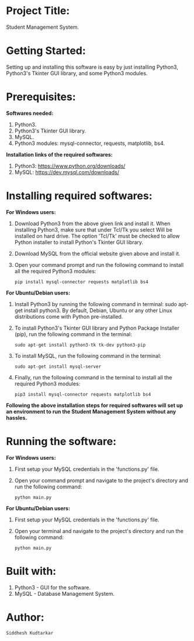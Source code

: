 # Project Title: 

Student Management System.

# Getting Started: 

Setting up and installing this software is easy by just installing Python3, Python3's Tkinter GUI library, and some Python3 modules.

# Prerequisites:

**Softwares needed:**
1.	Python3.
2.	Python3's Tkinter GUI library.
3.	MySQL.
4.	Python3 modules: mysql-connector, requests, matplotlib, bs4.

**Installation links of the required softwares:**
1.	Python3: <https://www.python.org/downloads/>
2.	MySQL: <https://dev.mysql.com/downloads/>

# Installing required softwares:

**For Windows users:**
1.	Download Python3 from the above given link and install it. When installing Python3, make sure that under Tcl/Tk you select Will be installed on hard drive. The option 'Tcl/Tk' must be checked to allow Python installer to install Python's Tkinter GUI library.
2.	Download MySQL from the official website given above and install it.
3.	Open your command prompt and run the following command to install all the required Python3 modules:

        pip install mysql-connector requests matplotlib bs4

**For Ubuntu/Debian users:**
1.	Install Python3 by running the following command in terminal: sudo apt-get install python3. By default, Debian, Ubuntu or any other Linux distributions come with Python pre-installed.
2.	To install Python3's Tkinter GUI library and Python Package Installer (pip), run the following command in the terminal: 
      
        sudo apt-get install python3-tk tk-dev python3-pip
3.	To install MySQL, run the following command in the terminal:

        sudo apt-get install mysql-server
4.	Finally, run the following command in the terminal to install all the required Python3 modules:

        pip3 install mysql-connector requests matplotlib bs4

**Following the above installation steps for required softwares will set up an environment to run the Student Management System without any hassles.**

# Running the software:

**For Windows users:**
1.  First setup your MySQL credentials in the 'functions.py' file.
2.  Open your command prompt and navigate to the project's directory and run the following command:

        python main.py

**For Ubuntu/Debian users:**
1.  First setup your MySQL credentials in the 'functions.py' file.
2.  Open your terminal and navigate to the project's directory and run the following command:

        python main.py

# Built with:
1.    Python3 - GUI for the software.
2.    MySQL - Database Management System.

# Author:

    Siddhesh Kudtarkar
